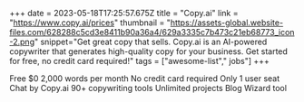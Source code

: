 +++
date = 2023-05-18T17:25:57.675Z
title = "Copy.ai"
link = "https://www.copy.ai/prices"
thumbnail = "https://assets-global.website-files.com/628288c5cd3e8411b90a36a4/629a3335c7b473c21eb68773_icon-2.png"
snippet="Get great copy that sells. Copy.ai is an AI-powered copywriter that generates high-quality copy for your business. Get started for free, no credit card required!"
tags = ["awesome-list"," jobs"]
+++

Free $0
2,000 words per month
No credit card required
Only 1 user seat
Chat by Copy.ai
90+ copywriting tools
Unlimited projects
Blog Wizard tool
